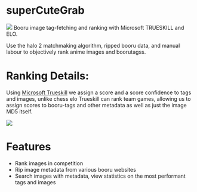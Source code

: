 # superCuteGrab
![](https://u.teknik.io/534we.png)
Booru image tag-fetching and ranking with Microsoft TRUESKILL and ELO.

Use the halo 2 matchmaking algorithm, ripped booru data, and manual labour to objectively rank anime images and boorutagss. 

# Ranking Details: 
Using [Microsoft Trueskill](http://www.moserware.com/2010/03/computing-your-skill.html) we assign a score and a score confidence to tags and images, unlike chess elo Trueskill can rank team games, allowing us to assign scores to booru-tags and other metadata as well as just the image MD5 itself.

![](http://www.moserware.com/assets/computing-your-skill/TrueSkillCurvesBeforeExample.png)


# Features 
* Rank images in competition
* Rip image metadata from various booru websites 
* Search images with metadata, view statistics on the most performant tags and images 




